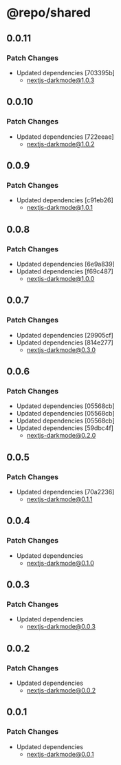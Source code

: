 # @repo/shared

## 0.0.11

### Patch Changes

- Updated dependencies [703395b]
  - nextjs-darkmode@1.0.3

## 0.0.10

### Patch Changes

- Updated dependencies [722eeae]
  - nextjs-darkmode@1.0.2

## 0.0.9

### Patch Changes

- Updated dependencies [c91eb26]
  - nextjs-darkmode@1.0.1

## 0.0.8

### Patch Changes

- Updated dependencies [6e9a839]
- Updated dependencies [f69c487]
  - nextjs-darkmode@1.0.0

## 0.0.7

### Patch Changes

- Updated dependencies [29905cf]
- Updated dependencies [814e277]
  - nextjs-darkmode@0.3.0

## 0.0.6

### Patch Changes

- Updated dependencies [05568cb]
- Updated dependencies [05568cb]
- Updated dependencies [05568cb]
- Updated dependencies [59dbc4f]
  - nextjs-darkmode@0.2.0

## 0.0.5

### Patch Changes

- Updated dependencies [70a2236]
  - nextjs-darkmode@0.1.1

## 0.0.4

### Patch Changes

- Updated dependencies
  - nextjs-darkmode@0.1.0

## 0.0.3

### Patch Changes

- Updated dependencies
  - nextjs-darkmode@0.0.3

## 0.0.2

### Patch Changes

- Updated dependencies
  - nextjs-darkmode@0.0.2

## 0.0.1

### Patch Changes

- Updated dependencies
  - nextjs-darkmode@0.0.1

